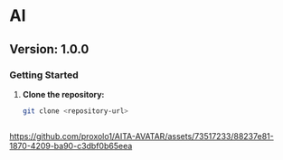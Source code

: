 

# AI

## Version: 1.0.0

### Getting Started

1. **Clone the repository:**
   ```bash
   git clone <repository-url>



https://github.com/proxolo1/AITA-AVATAR/assets/73517233/88237e81-1870-4209-ba90-c3dbf0b65eea

